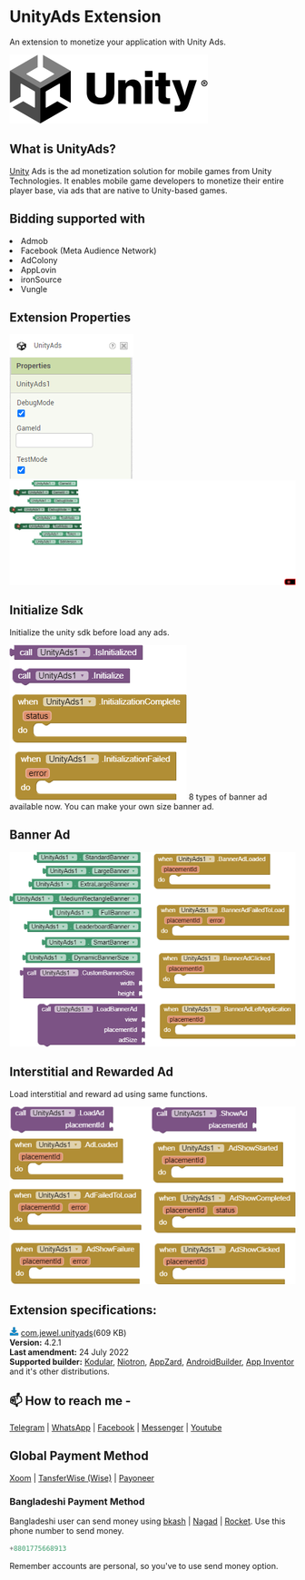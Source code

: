 # UnityAds Extension
An extension to monetize your application with Unity Ads.

<img src="https://github.com/jewelshkjony/UnityAds/raw/main/images/unity-cover.png"/>

## What is UnityAds?
<a href="https://unity.com/">Unity</a> Ads is the ad monetization solution for mobile games from Unity Technologies. It enables mobile game developers to monetize their entire player base, via ads that are native to Unity-based games.

## Bidding supported with
<li> Admob
<li> Facebook (Meta Audience Network)
<li> AdColony
<li> AppLovin
<li> ironSource
<li> Vungle

## Extension Properties
<img src="https://github.com/jewelshkjony/UnityAds/raw/main/images/aix.png"/>
<br/>
<img src="https://github.com/jewelshkjony/UnityAds/raw/main/images/property-1.png"/ >
<img src="https://github.com/jewelshkjony/UnityAds/raw/main/images/property-2.png"/ >

## Initialize Sdk
Initialize the unity sdk before load any ads.

<img src="https://github.com/jewelshkjony/UnityAds/raw/main/images/initialize.png"/>
8 types of banner ad available now. You can make your own size banner ad.

## Banner Ad

<img src="https://github.com/jewelshkjony/UnityAds/raw/main/images/banner.png"/>

## Interstitial and Rewarded Ad
Load interstitial and reward ad using same functions.

<img src="https://github.com/jewelshkjony/UnityAds/raw/main/images/ads.png"/>

## Extension specifications:
<img src="https://github.com/jewelshkjony/UnityAds/raw/main/images/download.png"/> <a href="https://t.me/jewelshkjony/">com.jewel.unityads</a>(609 KB) \
<b>Version:</b> 4.2.1\
<b>Last amendment:</b> 24 July 2022\
<b>Supported builder:</b> <a href="https://www.kodular.io/">Kodular</a>, <a href="https://niotron.com/">Niotron</a>, <a href="https://appzard.com/">AppZard</a>, <a href="https://androidbuilder.in/">AndroidBuilder</a>, <a href="http://ai2.appinventor.mit.edu/">App Inventor</a> and it's other distributions.


## 📫 How to reach me -

<a href="https://t.me/jewelshkjony">Telegram</a> | <a href="https://wa.me/8801775668913">WhatsApp</a> | <a href="https://fb.com/jewelshkjony">Facebook</a> | <a href="https://m.me/jewelshkjony">Messenger</a> | <a href="https://m.youtube.com/c/JewelShikderJony">Youtube</a>

## Global Payment Method
<a href="https://www.xoom.com/bangladesh/send-money">Xoom</a> | <a href="https://wise.com/">TansferWise (Wise)</a> | <a href="http://share.payoneer.com/nav/kJkLyppKLt-FTUg-P9xnUd76yT4iWQiym2irI42PLM7uQWXuVsWvSOABMvVykU5hbFiDGSULXNdI3-yRM7JVhA2">Payoneer</a>

### Bangladeshi Payment Method
Bangladeshi user can send money using <a href="https://bka.sh/next?c=signup&uuid=C1CC9JVT1">bkash</a> | <a href="https://play.google.com/store/apps/details?id=com.konasl.nagad">Nagad</a> | <a href="https://play.google.com/store/apps/details?id=com.dbbl.mbs.apps.main">Rocket</a>.
Use this phone number to send money.

````java
+8801775668913
````

Remember accounts are personal, so you've to use send money option.
